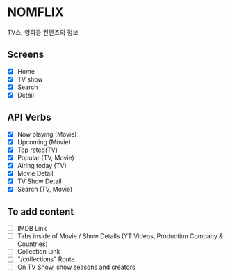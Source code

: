 # NOMFLIX

TV쇼, 영화등 컨텐츠의 정보

## Screens

- [x] Home
- [x] TV show
- [x] Search
- [x] Detail

## API Verbs

- [x] Now playing (Movie)
- [x] Upcoming (Movie)
- [x] Top rated(TV)
- [x] Popular (TV, Movie)
- [x] Airing today (TV)
- [x] Movie Detail
- [x] TV Show Detail
- [x] Search (TV, Movie)

## To add content

- [ ] IMDB Link
- [ ] Tabs inside of Movie / Show Details (YT Videos, Production Company & Countries)
- [ ] Collection Link
- [ ] "/collections" Route
- [ ] On TV Show, show seasons and creators
